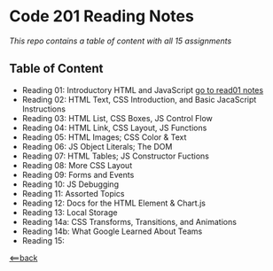 # Code 201 Reading Notes
*This repo contains a table of content with all 15 assignments*


## Table of Content

- Reading 01: Introductory HTML and JavaScript [go to read01 notes](read01.md)
- Reading 02: HTML Text, CSS Introduction, and Basic JacaScript Instructions
- Reading 03: HTML List, CSS Boxes, JS Control Flow
- Reading 04: HTML Link, CSS Layout, JS Functions
- Reading 05: HTML Images; CSS Color & Text
- Reading 06: JS Object Literals; The DOM
- Reading 07: HTML Tables; JS Constructor Fuctions
- Reading 08: More CSS Layout
- Reading 09: Forms and Events
- Reading 10: JS Debugging
- Reading 11: Assorted Topics
- Reading 12: Docs for the HTML <canvas> Element & Chart.js
- Reading 13: Local Storage
- Reading 14a: CSS Transforms, Transitions, and Animations
- Reading 14b: What Google Learned About Teams
- Reading 15:

[<==back](README.md)

